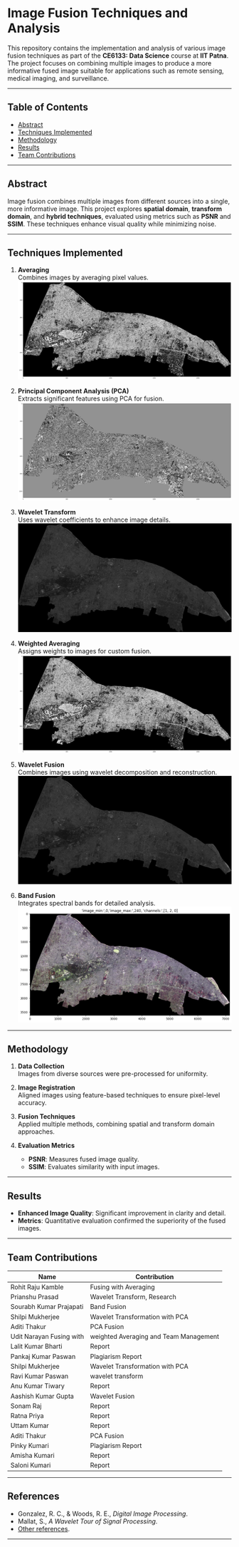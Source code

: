 
# Image Fusion Techniques and Analysis

This repository contains the implementation and analysis of various image fusion techniques as part of the **CE6133: Data Science** course at **IIT Patna**. The project focuses on combining multiple images to produce a more informative fused image suitable for applications such as remote sensing, medical imaging, and surveillance.

---

## Table of Contents
- [Abstract](#abstract)
- [Techniques Implemented](#techniques-implemented)
- [Methodology](#methodology)
- [Results](#results)
- [Team Contributions](#team-contributions)

---

## Abstract
Image fusion combines multiple images from different sources into a single, more informative image. This project explores **spatial domain**, **transform domain**, and **hybrid techniques**, evaluated using metrics such as **PSNR** and **SSIM**. These techniques enhance visual quality while minimizing noise.

---

## Techniques Implemented

1. **Averaging**  
   Combines images by averaging pixel values.
   ![Averaging Technique](Fused%20Images/Average_fusion.png)

2. **Principal Component Analysis (PCA)**  
   Extracts significant features using PCA for fusion.
   ![PCA Technique](Fused%20Images/PCA.png)

3. **Wavelet Transform**  
   Uses wavelet coefficients to enhance image details.
   ![Wavelet Transform](Fused%20Images/wavelet_pca.jpg)

4. **Weighted Averaging**  
   Assigns weights to images for custom fusion.
   ![Weighted Averaging](Fused%20Images/Waited%20Average.png)

5. **Wavelet Fusion**  
   Combines images using wavelet decomposition and reconstruction.
   ![Wavelet Fusion](Fused%20Images/wavelet_pca.jpg)

6. **Band Fusion**  
   Integrates spectral bands for detailed analysis.
   ![Band Fusion](Fused%20Images/band%20fusion.png)

---

## Methodology

1. **Data Collection**  
   Images from diverse sources were pre-processed for uniformity.

2. **Image Registration**  
   Aligned images using feature-based techniques to ensure pixel-level accuracy.

3. **Fusion Techniques**  
   Applied multiple methods, combining spatial and transform domain approaches.

4. **Evaluation Metrics**  
   - **PSNR**: Measures fused image quality.
   - **SSIM**: Evaluates similarity with input images.

---

## Results
- **Enhanced Image Quality**: Significant improvement in clarity and detail.  
- **Metrics**: Quantitative evaluation confirmed the superiority of the fused images.  


---

## Team Contributions

| Name                       | Contribution                         |
|----------------------------|--------------------------------------|
| Rohit Raju Kamble          | Fusing with Averaging                |
| Prianshu Prasad            | Wavelet Transform, Research          |
| Sourabh Kumar Prajapati    | Band Fusion                          |
| Shilpi Mukherjee           | Wavelet Transformation with PCA      |
| Aditi Thakur               | PCA Fusion                           |
|Udit Narayan Fusing with    |weighted Averaging and Team Management|
|Lalit Kumar Bharti          |Report                                |
|Pankaj Kumar Paswan         |Plagiarism Report                     |
|Shilpi Mukherjee            |Wavelet Transformation with PCA       |
|Ravi Kumar Paswan           |wavelet transform                     |
|Anu Kumar Tiwary            |   Report                             |
|Aashish Kumar Gupta         |Wavelet Fusion                        |
|Sonam Raj                   |Report                                |
|Ratna Priya                 |Report                                |
|Uttam Kumar                 |Report                                |
|Aditi Thakur                |PCA Fusion                            |
|Pinky Kumari                |Plagiarism Report                     |
|Amisha Kumari               |Report                                |
|Saloni Kumari               |Report                                |

---

## References
- Gonzalez, R. C., & Woods, R. E., *Digital Image Processing*.
- Mallat, S., *A Wavelet Tour of Signal Processing*.
- [Other references](#).

---

